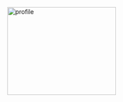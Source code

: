 <!-- ### About Me 🏠 -->
<p align="left">
    <img alt="profile" height="200px" width="70%" src="http://github-profile-summary-cards.vercel.app/api/cards/profile-details?username=ungeho&theme=algolia" />
</p>

<!-- <p align="center">
  <img alt="Top Langs" height="200px" width="42%" src="https://github-readme-stats.vercel.app/api/top-langs/?username=ungeho&layout=compact&count_private=true&show_icons=true&theme=algolia" />
  <img alt="github stats" height="200px" width="42%" src="http://github-profile-summary-cards.vercel.app/api/cards/productive-time?username=ungeho&theme=algolia&utcOffset=8" />
</p> -->

<!--
**ungeho/ungeho** is a ✨ _special_ ✨ repository because its `README.md` (this file) appears on your GitHub profile.

Here are some ideas to get you started:

- 🔭 I’m currently working on ...
- 🌱 I’m currently learning ...
- 👯 I’m looking to collaborate on ...
- 🤔 I’m looking for help with ...
- 💬 Ask me about ...
- 📫 How to reach me: ...
- 😄 Pronouns: ...
- ⚡ Fun fact: ...
-->
